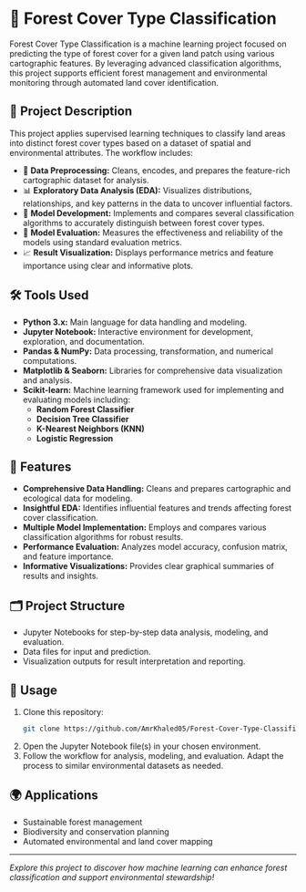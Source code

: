 # 🌲 Forest Cover Type Classification

Forest Cover Type Classification is a machine learning project focused on predicting the type of forest cover for a given land patch using various cartographic features. By leveraging advanced classification algorithms, this project supports efficient forest management and environmental monitoring through automated land cover identification.

## 📝 Project Description

This project applies supervised learning techniques to classify land areas into distinct forest cover types based on a dataset of spatial and environmental attributes. The workflow includes:

- 🧹 **Data Preprocessing:** Cleans, encodes, and prepares the feature-rich cartographic dataset for analysis.
- 📊 **Exploratory Data Analysis (EDA):** Visualizes distributions, relationships, and key patterns in the data to uncover influential factors.
- 🤖 **Model Development:** Implements and compares several classification algorithms to accurately distinguish between forest cover types.
- 🧪 **Model Evaluation:** Measures the effectiveness and reliability of the models using standard evaluation metrics.
- 📈 **Result Visualization:** Displays performance metrics and feature importance using clear and informative plots.

## 🛠️ Tools Used

- **Python 3.x:** Main language for data handling and modeling.
- **Jupyter Notebook:** Interactive environment for development, exploration, and documentation.
- **Pandas & NumPy:** Data processing, transformation, and numerical computations.
- **Matplotlib & Seaborn:** Libraries for comprehensive data visualization and analysis.
- **Scikit-learn:** Machine learning framework used for implementing and evaluating models including:
  - **Random Forest Classifier**
  - **Decision Tree Classifier**
  - **K-Nearest Neighbors (KNN)**
  - **Logistic Regression**

## 🚀 Features

- **Comprehensive Data Handling:** Cleans and prepares cartographic and ecological data for modeling.
- **Insightful EDA:** Identifies influential features and trends affecting forest cover classification.
- **Multiple Model Implementation:** Employs and compares various classification algorithms for robust results.
- **Performance Evaluation:** Analyzes model accuracy, confusion matrix, and feature importance.
- **Informative Visualizations:** Provides clear graphical summaries of results and insights.

## 🗂️ Project Structure

- Jupyter Notebooks for step-by-step data analysis, modeling, and evaluation.
- Data files for input and prediction.
- Visualization outputs for result interpretation and reporting.

## 🏁 Usage

1. Clone this repository:
   ```bash
   git clone https://github.com/AmrKhaled05/Forest-Cover-Type-Classification.git
   ```
2. Open the Jupyter Notebook file(s) in your chosen environment.
3. Follow the workflow for analysis, modeling, and evaluation. Adapt the process to similar environmental datasets as needed.

## 🌍 Applications

- Sustainable forest management
- Biodiversity and conservation planning
- Automated environmental and land cover mapping

---

*Explore this project to discover how machine learning can enhance forest classification and support environmental stewardship!*
